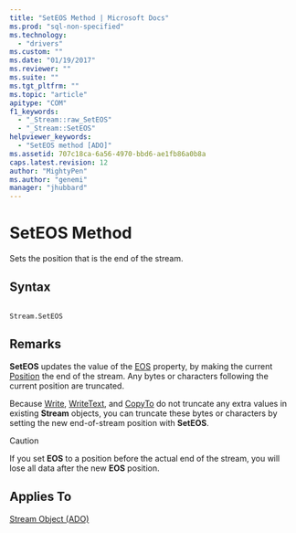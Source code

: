 ```yaml
---
title: "SetEOS Method | Microsoft Docs"
ms.prod: "sql-non-specified"
ms.technology:
  - "drivers"
ms.custom: ""
ms.date: "01/19/2017"
ms.reviewer: ""
ms.suite: ""
ms.tgt_pltfrm: ""
ms.topic: "article"
apitype: "COM"
f1_keywords: 
  - "_Stream::raw_SetEOS"
  - "_Stream::SetEOS"
helpviewer_keywords: 
  - "SetEOS method [ADO]"
ms.assetid: 707c18ca-6a56-4970-bbd6-ae1fb86a0b8a
caps.latest.revision: 12
author: "MightyPen"
ms.author: "genemi"
manager: "jhubbard"
---
```

# SetEOS Method
Sets the position that is the end of the stream.  
  
## Syntax  
  
```  
  
Stream.SetEOS  
```  
  
## Remarks  
 **SetEOS** updates the value of the [EOS](../../../ado/reference/ado-api/eos-property.md) property, by making the current [Position](../../../ado/reference/ado-api/position-property-ado.md) the end of the stream. Any bytes or characters following the current position are truncated.  
  
 Because [Write](../../../ado/reference/ado-api/write-method.md), [WriteText](../../../ado/reference/ado-api/writetext-method.md), and [CopyTo](../../../ado/reference/ado-api/copyto-method-ado.md) do not truncate any extra values in existing **Stream** objects, you can truncate these bytes or characters by setting the new end-of-stream position with **SetEOS**.  
  
> [!CAUTION]
>  If you set **EOS** to a position before the actual end of the stream, you will lose all data after the new **EOS** position.  
  
## Applies To  
 [Stream Object (ADO)](../../../ado/reference/ado-api/stream-object-ado.md)
